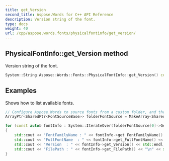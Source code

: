 ```yaml
---
title: get_Version
second_title: Aspose.Words for C++ API Reference
description: Version string of the font.
type: docs
weight: 40
url: /cpp/aspose.words.fonts/physicalfontinfo/get_version/
---
```

## PhysicalFontInfo::get_Version method


Version string of the font.

```cpp
System::String Aspose::Words::Fonts::PhysicalFontInfo::get_Version() const
```


## Examples



Shows how to list available fonts. 
```cpp
// Configure Aspose.Words to source fonts from a custom folder, and then print every available font.
ArrayPtr<SharedPtr<FontSourceBase>> folderFontSource = MakeArray<SharedPtr<FontSourceBase>>({MakeObject<FolderFontSource>(FontsDir, true)});

for (const auto& fontInfo : System::IterateOver(folderFontSource[0]->GetAvailableFonts()))
{
    std::cout << "FontFamilyName : " << fontInfo->get_FontFamilyName() << std::endl;
    std::cout << "FullFontName  : " << fontInfo->get_FullFontName() << std::endl;
    std::cout << "Version  : " << fontInfo->get_Version() << std::endl;
    std::cout << "FilePath : " << fontInfo->get_FilePath() << "\n" << std::endl;
}
```

